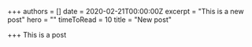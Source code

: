 +++
authors = []
date = 2020-02-21T00:00:00Z
excerpt = "This is a new post"
hero = ""
timeToRead = 10
title = "New post"

+++
This is a post